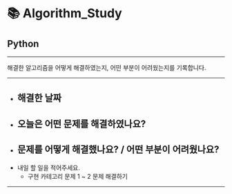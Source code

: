 # 📚 Algorithm_Study

## Python

---

해결한 알고리즘을 어떻게 해결하였는지, 어떤 부분이 어려웠는지를 기록합니다.

---

- 해결한 날짜
  -
- 오늘은 어떤 문제를 해결하였나요?
  -
- 문제를 어떻게 해결했나요? / 어떤 부분이 어려웠나요?
  -
- 내일 할 일을 적어주세요.
  - 구현 카테고리 문제 1 ~ 2 문제 해결하기

---
